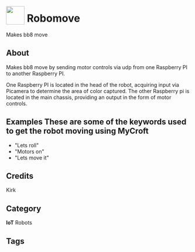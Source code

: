 # <img src="https://raw.githack.com/FortAwesome/Font-Awesome/master/svgs/solid/robot.svg" card_color="#FF7400" width="50" height="50" style="vertical-align:bottom"/> Robomove
Makes bb8 move

## About
Makes bb8 move by sending motor controls via udp from one Raspberry PI to another Raspberry PI. 

One Raspberry PI is located in the head of the robot, acquiring input via Picamera to determine the area of color captured. The other Raspberry pi is located in the main chassis, providing an output in the form of motor controls. 

## Examples These are some of the keywords used to get the robot moving using MyCroft
* "Lets roll"
* "Motors on"
* "Lets move it"

## Credits
Kirk

## Category
**IoT**
Robots

## Tags

